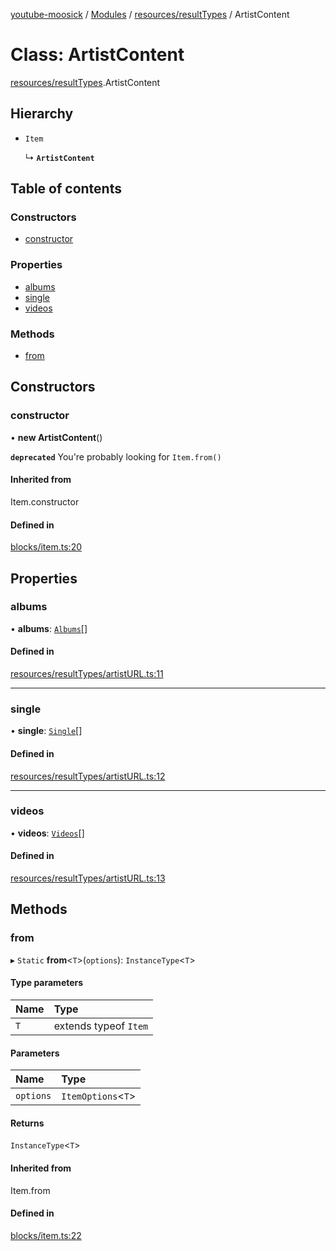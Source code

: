 [youtube-moosick](../README.md) / [Modules](../modules.md) / [resources/resultTypes](../modules/resources_resultTypes.md) / ArtistContent

# Class: ArtistContent

[resources/resultTypes](../modules/resources_resultTypes.md).ArtistContent

## Hierarchy

- `Item`

  ↳ **`ArtistContent`**

## Table of contents

### Constructors

- [constructor](resources_resultTypes.ArtistContent.md#constructor)

### Properties

- [albums](resources_resultTypes.ArtistContent.md#albums)
- [single](resources_resultTypes.ArtistContent.md#single)
- [videos](resources_resultTypes.ArtistContent.md#videos)

### Methods

- [from](resources_resultTypes.ArtistContent.md#from)

## Constructors

### constructor

• **new ArtistContent**()

**`deprecated`** You're probably looking for `Item.from()`

#### Inherited from

Item.constructor

#### Defined in

[blocks/item.ts:20](https://github.com/EvasiveXkiller/youtube-moosick/blob/0c15625/src/blocks/item.ts#L20)

## Properties

### albums

• **albums**: [`Albums`](resources_resultTypes.Albums.md)[]

#### Defined in

[resources/resultTypes/artistURL.ts:11](https://github.com/EvasiveXkiller/youtube-moosick/blob/0c15625/src/resources/resultTypes/artistURL.ts#L11)

___

### single

• **single**: [`Single`](resources_resultTypes.Single.md)[]

#### Defined in

[resources/resultTypes/artistURL.ts:12](https://github.com/EvasiveXkiller/youtube-moosick/blob/0c15625/src/resources/resultTypes/artistURL.ts#L12)

___

### videos

• **videos**: [`Videos`](resources_resultTypes.Videos.md)[]

#### Defined in

[resources/resultTypes/artistURL.ts:13](https://github.com/EvasiveXkiller/youtube-moosick/blob/0c15625/src/resources/resultTypes/artistURL.ts#L13)

## Methods

### from

▸ `Static` **from**<`T`\>(`options`): `InstanceType`<`T`\>

#### Type parameters

| Name | Type |
| :------ | :------ |
| `T` | extends typeof `Item` |

#### Parameters

| Name | Type |
| :------ | :------ |
| `options` | `ItemOptions`<`T`\> |

#### Returns

`InstanceType`<`T`\>

#### Inherited from

Item.from

#### Defined in

[blocks/item.ts:22](https://github.com/EvasiveXkiller/youtube-moosick/blob/0c15625/src/blocks/item.ts#L22)

